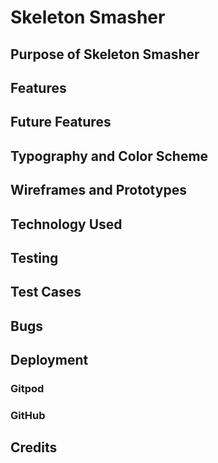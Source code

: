 # Skeleton Smasher

## Purpose of Skeleton Smasher
## Features
## Future Features
## Typography and Color Scheme
## Wireframes and Prototypes
## Technology Used
## Testing
## Test Cases
## Bugs
## Deployment
### Gitpod
### GitHub
## Credits